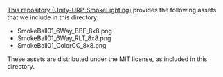 [This repository (Unity-URP-SmokeLighting)](https://github.com/peeweek/Unity-URP-SmokeLighting/tree/main/Assets/VFX/SmokeLighting/Textures/2D) provides the following assets that we include in this directory:
* SmokeBall01_6Way_BBF_8x8.png
* SmokeBall01_6Way_RLT_8x8.png
* SmokeBall01_ColorCC_8x8.png

These assets are distributed under the MIT license, as included in this directory.
